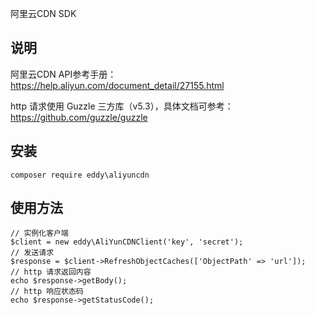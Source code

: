 阿里云CDN SDK

## 说明
阿里云CDN API参考手册：https://help.aliyun.com/document_detail/27155.html

http 请求使用 Guzzle 三方库（v5.3），具体文档可参考：https://github.com/guzzle/guzzle

## 安装
```
composer require eddy\aliyuncdn
```

## 使用方法
```
// 实例化客户端
$client = new eddy\AliYunCDNClient('key', 'secret');
// 发送请求
$response = $client->RefreshObjectCaches(['ObjectPath' => 'url']);
// http 请求返回内容
echo $response->getBody();
// http 响应状态码
echo $response->getStatusCode();
```